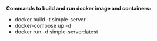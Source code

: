 **Commands to build and run docker image and containers:**

- docker build -t simple-server .
- docker-compose up -d
- docker run -d simple-server:latest
